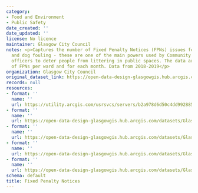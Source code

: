 ```yaml
---
category:
- Food and Environment
- Public Safety
date_created: ''
date_updated: ''
license: No licence
maintainer: Glasgow City Council
notes: <p>Captures the number of Fixed Penalty Notices (FPNs) issues for littering
  and dog fouling - these are one of the main powers used by Community Enforcement
  officers to deter people from littering in public spaces. The data are aggregates
  of FPNs per ward and for each month. Data from 2018-2019</p>
organization: Glasgow City Council
original_dataset_link: https://open-data-design-glasgowgis.hub.arcgis.com/maps/GlasgowGIS::fixed-penalty-notices
records: null
resources:
- format: ''
  name: ''
  url: https://utility.arcgis.com/usrsvcs/servers/b2a978d6d50c4dd992885174f3953072/rest/services/OPEN_DATA/Fixed_Penalty_Notices/MapServer/0
- format: ''
  name: ''
  url: https://open-data-design-glasgowgis.hub.arcgis.com/datasets/GlasgowGIS::fixed-penalty-notices.geojson?outSR=%7B%22latestWkid%22%3A27700%2C%22wkid%22%3A27700%7D
- format: ''
  name: ''
  url: https://open-data-design-glasgowgis.hub.arcgis.com/datasets/GlasgowGIS::fixed-penalty-notices.csv?outSR=%7B%22latestWkid%22%3A27700%2C%22wkid%22%3A27700%7D
- format: ''
  name: ''
  url: https://open-data-design-glasgowgis.hub.arcgis.com/datasets/GlasgowGIS::fixed-penalty-notices.kml?outSR=%7B%22latestWkid%22%3A27700%2C%22wkid%22%3A27700%7D
- format: ''
  name: ''
  url: https://open-data-design-glasgowgis.hub.arcgis.com/datasets/GlasgowGIS::fixed-penalty-notices.zip?outSR=%7B%22latestWkid%22%3A27700%2C%22wkid%22%3A27700%7D
schema: default
title: Fixed Penalty Notices
---
```

